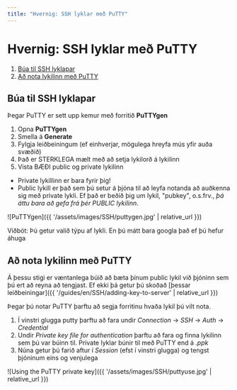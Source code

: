```yaml
---
title: "Hvernig: SSH lyklar með PuTTY"
---
```


# Hvernig: SSH lyklar með PuTTY

1. [Búa til SSH lyklapar](#búa-til-ssh-lyklapar)
2. [Að nota lykilinn með PuTTY](#að-nota-lykilinn-með-putty)


## Búa til SSH lyklapar

Þegar PuTTY er sett upp kemur með forritið __PuTTYgen__

1. Opna __PuTTYgen__
2. Smella á __Generate__
3. Fylgja leiðbeiningum (ef einhverjar, mögulega hreyfa mús yfir auða svæðið)
4. Það er STERKLEGA mælt með að setja lykilorð á lykilinn
5. Vista BÆÐI public og private lykilinn
  * Private lykillinn er bara fyrir þig!
  * Public lykill er það sem þú setur á þjóna til að leyfa notanda að auðkenna
  sig með private lykli. Ef það er beðið þig um lykil, "pubkey", o.s.frv., _þá áttu
  bara að gefa frá þér PUBLIC lykilinn_.

![PuTTYgen]({{ '/assets/images/SSH/puttygen.jpg' | relative_url }})

Viðbót: Þú getur valið týpu af lykli. En þú mátt bara googla það ef þú hefur áhuga

## Að nota lykilinn með PuTTY

Á þessu stigi er væntanlega búið að bæta þínum public lykil við þjóninn sem þú ert að
reyna að tengjast. Ef ekki þá getur þú skoðað [þessar leiðbeiningar]({{ '/guides/en/SSH/adding-key-to-server' | relative_url }})

Þegar þú notar PuTTY þarftu að segja forritinu hvaða lykil
þú vilt nota.

1. Í vinstri glugga putty þarftu að fara undir _Connection_ -> _SSH_ -> _Auth_ -> _Credential_
2. Undir _Private key file for authentication_ þarftu að fara og finna lykilinn sem
þú var búinn til. Private lyklar búnir til með PuTTY end á _.ppk_
3. Núna getur þú farið aftur í _Session_ (efst í vinstri glugga) og tengst þjóninum
eins og venjulega

![Using the PuTTY private key]({{ '/assets/images/SSH/puttyuse.jpg' | relative_url }})

